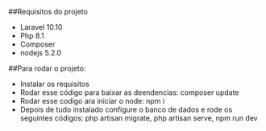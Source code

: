##Requisitos do projeto

- Laravel 10.10
- Php 8.1
- Composer
- nodejs 5.2.0
  
##Para rodar o projeto:

- Instalar os requisitos
- Rodar esse código para baixar as deendencias: composer update
- Rodar esse codigo ara iniciar o node: npm i
- Depois de tudo instalado configure o banco de dados e rode os seguintes códigos: php artisan migrate, php artisan serve, npm run dev 
